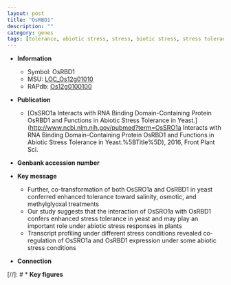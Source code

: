 ```yaml
---
layout: post
title: "OsRBD1"
description: ""
category: genes
tags: [tolerance, abiotic stress, stress, biotic stress, stress tolerance, stress response]
---
```


* **Information**  
    + Symbol: OsRBD1  
    + MSU: [LOC_Os12g01010](http://rice.plantbiology.msu.edu/cgi-bin/ORF_infopage.cgi?orf=LOC_Os12g01010)  
    + RAPdb: [Os12g0100100](http://rapdb.dna.affrc.go.jp/viewer/gbrowse_details/irgsp1?name=Os12g0100100)  

* **Publication**  
    + [OsSRO1a Interacts with RNA Binding Domain-Containing Protein OsRBD1 and Functions in Abiotic Stress Tolerance in Yeast.](http://www.ncbi.nlm.nih.gov/pubmed?term=OsSRO1a Interacts with RNA Binding Domain-Containing Protein OsRBD1 and Functions in Abiotic Stress Tolerance in Yeast.%5BTitle%5D), 2016, Front Plant Sci.

* **Genbank accession number**  

* **Key message**  
    + Further, co-transformation of both OsSRO1a and OsRBD1 in yeast conferred enhanced tolerance toward salinity, osmotic, and methylglyoxal treatments
    + Our study suggests that the interaction of OsSRO1a with OsRBD1 confers enhanced stress tolerance in yeast and may play an important role under abiotic stress responses in plants
    + Transcript profiling under different stress conditions revealed co-regulation of OsSRO1a and OsRBD1 expression under some abiotic stress conditions

* **Connection**  

[//]: # * **Key figures**  



